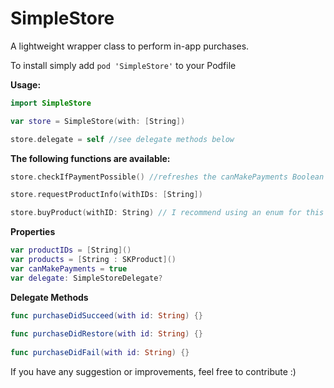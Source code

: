 # SimpleStore
A lightweight wrapper class to perform in-app purchases.

To install simply add `pod 'SimpleStore'` to your Podfile

**Usage:**

```swift
import SimpleStore

var store = SimpleStore(with: [String])

store.delegate = self //see delegate methods below
```

**The following functions are available:**

```swift
store.checkIfPaymentPossible() //refreshes the canMakePayments Boolean

store.requestProductInfo(withIDs: [String])

store.buyProduct(withID: String) // I recommend using an enum for this
```

**Properties**
```swift
var productIDs = [String]()
var products = [String : SKProduct]()
var canMakePayments = true
var delegate: SimpleStoreDelegate?
```

**Delegate Methods**
```swift
func purchaseDidSucceed(with id: String) {}
    
func purchaseDidRestore(with id: String) {}
    
func purchaseDidFail(with id: String) {}
```

If you have any suggestion or improvements, feel free to contribute :)
